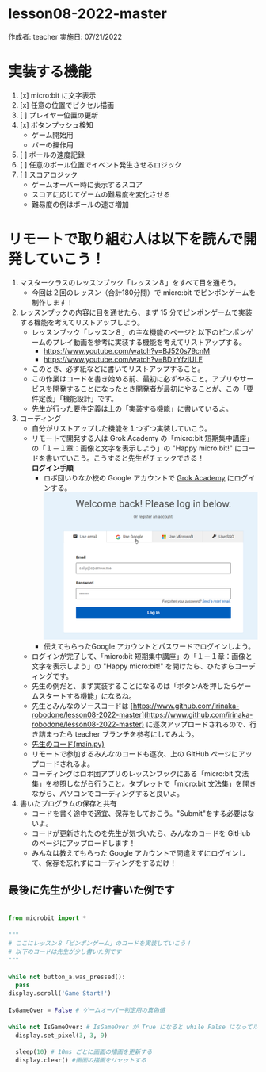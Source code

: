 # lesson08-2022-master

作成者: teacher
実施日: 07/21/2022

# 実装する機能

1. [x] micro:bit に文字表示
1. [x] 任意の位置でピクセル描画
1. [ ] プレイヤー位置の更新
1. [x] ボタンプッシュ検知
    - ゲーム開始用
    - バーの操作用
1. [ ] ボールの速度記録
1. [ ] 任意のボール位置でイベント発生させるロジック
1. [ ] スコアロジック
    - ゲームオーバー時に表示するスコア
    - スコアに応じてゲームの難易度を変化させる
    - 難易度の例はボールの速さ増加

# リモートで取り組む人は以下を読んで開発していこう！

1. マスタークラスのレッスンブック「レッスン８」をすべて目を通そう。
    - 今回は２回のレッスン（合計180分間）で micro:bit でピンポンゲームを制作します！
1. レッスンブックの内容に目を通せたら、まず 15 分でピンポンゲームで実装する機能を考えてリストアップしよう。
    - レッスンブック「レッスン８」の主な機能のページと以下のピンポンゲームのプレイ動画を参考に実装する機能を考えてリストアップする。
        - https://www.youtube.com/watch?v=BJ520s79cnM
        - https://www.youtube.com/watch?v=BDIrYfzlULE
    - このとき、必ず紙などに書いてリストアップすること。
    - この作業はコードを書き始める前、最初に必ずやること。アプリやサービスを開発することになったとき開発者が最初にやることが、この「要件定義」「機能設計」です。
    - 先生が行った要件定義は上の「実装する機能」に書いているよ。
1. コーディング
    - 自分がリストアップした機能を１つずつ実装していこう。
    - リモートで開発する人は Grok Academy の「micro:bit 短期集中講座」の「１－１章：画像と文字を表示しよう」の "Happy micro:bit!" にコードを書いていこう。こうすると先生がチェックできる！  
    <b>ログイン手順</b>  
        - ロボ団いりなか校の Google アカウントで [Grok Academy](https://groklearning.com/) にログインする。
        ![Use Google を選んでログインする](img/login.png)
        - 伝えてもらったGoogle アカウントとパスワードでログインしよう。
    - ログインが完了して、「micro:bit 短期集中講座」の「１－１章：画像と文字を表示しよう」の "Happy micro:bit!" を開けたら、ひたすらコーディングです。
    - 先生の例だと、まず実装することになるのは「ボタンAを押したらゲームスタートする機能」になるね。
    - 先生とみんなのソースコードは [https://www.github.com/irinaka-robodone/lesson08-2022-master](https://www.github.com/irinaka-robodone/lesson08-2022-master) に逐次アップロードされるので、行き詰まったら teacher ブランチを参考にしてみよう。
    - [先生のコード(main.py)](https://github.com/irinaka-robodone/lesson08-2022-master/blob/teacher/main.py)
    - リモートで参加するみんなのコードも逐次、上の GitHub ページにアップロードされるよ。
    - コーディングはロボ団アプリのレッスンブックにある「micro:bit 文法集」を参照しながら行うこと。タブレットで「micro:bit 文法集」を開きながら、パソコンでコーディングすると良いよ。
1. 書いたプログラムの保存と共有
    - コードを書く途中で適宜、保存をしておこう。"Submit"をする必要はないよ。
    - コードが更新されたのを先生が気づいたら、みんなのコードを GitHub のページにアップロードします！
    - みんなは教えてもらった Google アカウントで間違えずにログインして、保存を忘れずにコーディングをするだけ！

## 最後に先生が少しだけ書いた例です

```python:main.py

from microbit import *

"""
# ここにレッスン８「ピンポンゲーム」のコードを実装していこう！
# 以下のコードは先生が少し書いた例です
"""

while not button_a.was_pressed():
  pass
display.scroll('Game Start!')

IsGameOver = False # ゲームオーバー判定用の真偽値

while not IsGameOver: # IsGameOver が True になると while False になってループ終了する
  display.set_pixel(3, 3, 9)
  
  sleep(10) # 10ms ごとに画面の描画を更新する
  display.clear() #画面の描画をリセットする
```